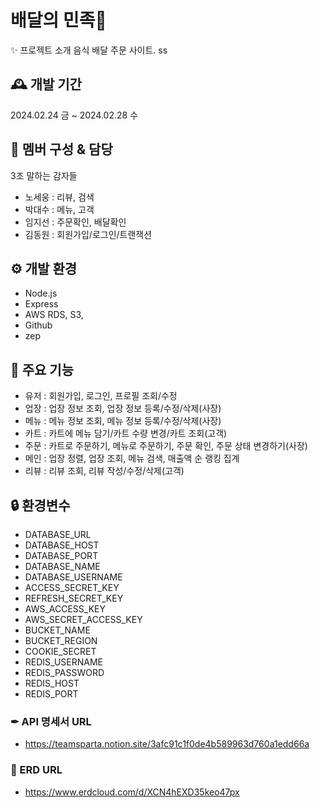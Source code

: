 # **배달의 민족🛵** #
✨ 프로젝트 소개
음식 배달 주문 사이트.
ss
## **🕰️ 개발 기간**
2024.02.24 금 ~ 2024.02.28 수
## **🤖 멤버 구성 & 담당**
3조 말하는 감자들
- 노세웅 : 리뷰, 검색
- 박대수 : 메뉴, 고객
- 임지선 : 주문확인, 배달확인
- 김동원 : 회원가입/로그인/트랜잭션
## **⚙️ 개발 환경**
- Node.js
- Express
- AWS RDS, S3,
- Github
- zep
## **📌 주요 기능**
- 유저 : 회원가입, 로그인, 프로필 조회/수정
- 업장 : 업장 정보 조회, 업장 정보 등록/수정/삭제(사장)
- 메뉴 : 메뉴 정보 조회, 메뉴 정보 등록/수정/삭제(사장)
- 카트 : 카트에 메뉴 담기/카트 수량 변경/카트 조회(고객)
- 주문 : 카트로 주문하기, 메뉴로 주문하기, 주문 확인, 주문 상태 변경하기(사장)
- 메인 : 업장 정렬, 업장 조회, 메뉴 검색, 매출액 순 랭킹 집계
- 리뷰 : 리뷰 조회, 리뷰 작성/수정/삭제(고객)
## **🔒 환경변수**
- DATABASE_URL
- DATABASE_HOST
- DATABASE_PORT
- DATABASE_NAME
- DATABASE_USERNAME
- ACCESS_SECRET_KEY
- REFRESH_SECRET_KEY
- AWS_ACCESS_KEY
- AWS_SECRET_ACCESS_KEY
- BUCKET_NAME
- BUCKET_REGION
- COOKIE_SECRET
- REDIS_USERNAME
- REDIS_PASSWORD
- REDIS_HOST
- REDIS_PORT
### **✒ API 명세서 URL**
- https://teamsparta.notion.site/3afc91c1f0de4b589963d760a1edd66a
### **🔧 ERD URL**
- https://www.erdcloud.com/d/XCN4hEXD35keo47px
